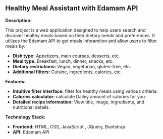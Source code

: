 ## Healthy Meal Assistant with Edamam API

**Description:**

This project is a web application designed to help users search and discover healthy meals based on their dietary needs and preferences. It utilizes the Edamam API to get meals inforamtion and allow users to  filter meals  by:

* **Dish type:** Appetizers, main courses, desserts, etc.
* **Meal type:** Breakfast, lunch, dinner, snacks, etc.
* **Dietary restrictions:** Vegan, vegetarian, gluten-free, etc.
* **Additional filters:** Cuisine, ingredients, calories, etc.

**Features:**

* **Intuitive filter interface:**  filter for healthy meals using various criteria.
* **Calories calculator:**  calculate Dailey amount of calories for you.
* **Detailed recipe information:** View title, image, ingredients, and nutritional details.

**Technology Stack:**

* **Frontend:** HTML, CSS, JavaScript , JQuery, Bootstrap
* **API:** Edamam API



